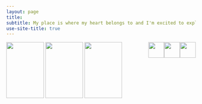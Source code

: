 ```yaml
---
layout: page 
title: 
subtitle: My place is where my heart belongs to and I'm excited to explore its lands and waters :)
use-site-title: true
---
```



<img src="https://milenalavanchy.github.io/img/IMG-20180615-WA0006.jpg" width="100" height="150" style="float:right;width:42px;height:42px;"/> 

<img src="https://milenalavanchy.github.io/img/IMG-20180615-WA0006.jpg" width="100" height="150" style="float:right;width:42px;height:42px;"/> 
<img src="https://milenalavanchy.github.io/img/IMG-20180615-WA0006.jpg" width="100" height="150" style="float:right;width:42px;height:42px;"/> 
<img src="https://milenalavanchy.github.io/img/IMG-20180615-WA0006.jpg" width="100" height="150"> 
<img src="https://milenalavanchy.github.io/img/IMG-20180615-WA0006.jpg" width="100" height="150"> 
<img src="https://milenalavanchy.github.io/img/IMG-20180615-WA0006.jpg" width="100" height="150"> 




